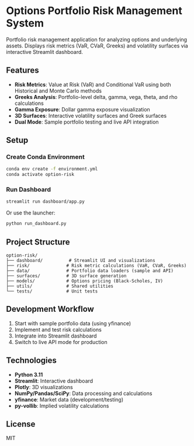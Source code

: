 # Options Portfolio Risk Management System

Portfolio risk management application for analyzing options and underlying assets. Displays risk metrics (VaR, CVaR, Greeks) and volatility surfaces via interactive Streamlit dashboard.

## Features

- **Risk Metrics**: Value at Risk (VaR) and Conditional VaR using both Historical and Monte Carlo methods
- **Greeks Analysis**: Portfolio-level delta, gamma, vega, theta, and rho calculations
- **Gamma Exposure**: Dollar gamma exposure visualization
- **3D Surfaces**: Interactive volatility surfaces and Greek surfaces
- **Dual Mode**: Sample portfolio testing and live API integration

## Setup

### Create Conda Environment

```bash
conda env create -f environment.yml
conda activate option-risk
```

### Run Dashboard

```bash
streamlit run dashboard/app.py
```

Or use the launcher:

```bash
python run_dashboard.py
```

## Project Structure

```
option-risk/
├── dashboard/          # Streamlit UI and visualizations
├── risk/              # Risk metric calculations (VaR, CVaR, Greeks)
├── data/              # Portfolio data loaders (sample and API)
├── surfaces/          # 3D surface generation
├── models/            # Options pricing (Black-Scholes, IV)
├── utils/             # Shared utilities
└── tests/             # Unit tests
```

## Development Workflow

1. Start with sample portfolio data (using yfinance)
2. Implement and test risk calculations
3. Integrate into Streamlit dashboard
4. Switch to live API mode for production

## Technologies

- **Python 3.11**
- **Streamlit**: Interactive dashboard
- **Plotly**: 3D visualizations
- **NumPy/Pandas/SciPy**: Data processing and calculations
- **yfinance**: Market data (development/testing)
- **py-vollib**: Implied volatility calculations

## License

MIT
